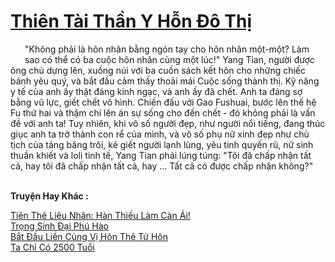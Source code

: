 <a href="https://truyentiki.com/thien-tai-than-y-hon-do-thi.33537/" title="Thiên Tài Thần Y Hỗn Đô Thị"><h1>Thiên Tài Thần Y Hỗn Đô Thị</h1></a><div style="display:table"><img align="right" style="float: left; padding: 10px;" src="https://truyentiki.com/images/story/200x260/thien-tai-than-y-hon-do-thi-1591157206.jpg" alt="">"Không phải là hôn nhân bằng ngón tay cho hôn nhân một-một? Làm sao có thể có ba cuộc hôn nhân cùng một lúc!" Yang Tian, ​​người được ông chủ dựng lên, xuống núi với ba cuốn sách kết hôn cho những chiếc bánh yêu quý, và bắt đầu cảm thấy thoải mái Cuộc sống thành thị. Kỹ năng y tế của anh ấy thật đáng kinh ngạc, và anh ấy đã chết. Anh ta đáng sợ bằng vũ lực, giết chết vô hình. Chiến đấu với Gao Fushuai, bước lên thế hệ Fu thứ hai và thậm chí lên án sự sống cho đến chết - đó không phải là vấn đề với anh ta! Tuy nhiên, khi vô số người đẹp, như người nổi tiếng, đang thúc giục anh ta trở thành con rể của mình, và vô số phụ nữ xinh đẹp như chủ tịch của tảng băng trôi, kẻ giết người lạnh lùng, yêu tinh quyến rũ, nữ sinh thuần khiết và loli tinh tế, Yang Tian phải lúng túng: "Tôi đã chấp nhận tất cả, hay tôi đã chấp nhận tất cả, hay ... Tất cả có được chấp nhận không?"</div><p><br><b>Truyện Hay Khác :</b></p><a href="https://truyentiki.com/tien-the-lieu-nhan-han-thieu-lam-can-ai.33536/" alt="Tiên Thê Liêu Nhân: Hàn Thiếu Làm Càn Ái!">Tiên Thê Liêu Nhân: Hàn Thiếu Làm Càn Ái!</a><br/><a href="https://github.com/nownovels/top500/tree/master/truyenhay/33923/" alt="Trọng Sinh Đại Phú Hào">Trọng Sinh Đại Phú Hào</a><br/><a href="https://github.com/nownovels/top500/tree/master/truyenhay/33767/" alt="Bắt Đầu Liền Cùng Vị Hôn Thê Từ Hôn">Bắt Đầu Liền Cùng Vị Hôn Thê Từ Hôn</a><br/><a href="https://github.com/nownovels/top500/tree/master/truyenhay/33904/" alt="Ta Chỉ Có 2500 Tuổi">Ta Chỉ Có 2500 Tuổi</a><br/>
